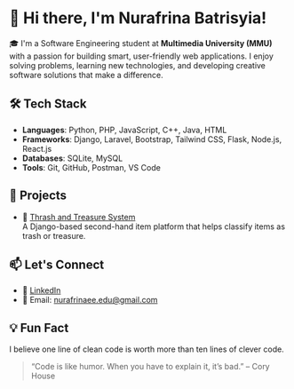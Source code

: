 # 👋 Hi there, I'm Nurafrina Batrisyia!

🎓 I'm a Software Engineering student at **Multimedia University (MMU)** with a passion for building smart, user-friendly web applications. I enjoy solving problems, learning new technologies, and developing creative software solutions that make a difference.

## 🛠️ Tech Stack

- **Languages**: Python, PHP, JavaScript, C++, Java, HTML 
- **Frameworks**: Django, Laravel, Bootstrap, Tailwind CSS, Flask, Node.js, React.js
- **Databases**: SQLite, MySQL
- **Tools**: Git, GitHub, Postman, VS Code

## 🔨 Projects

- 🔹 [Thrash and Treasure System](https://github.com/afrinabatrisyia/thrash-and-treasure)  
  A Django-based second-hand item platform that helps classify items as trash or treasure.

## 📫 Let's Connect

- 🔗 [LinkedIn](https://www.linkedin.com/in/nurafrinabatrisyia)
- 📧 Email: nurafrinaee.edu@gmail.com

## 💡 Fun Fact

I believe one line of clean code is worth more than ten lines of clever code.

> “Code is like humor. When you have to explain it, it’s bad.” – Cory House
